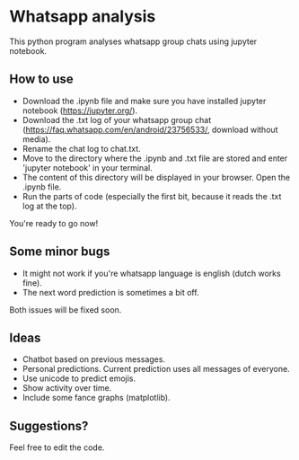 # Whatsapp analysis

This python program analyses whatsapp group chats using jupyter notebook.

## How to use
- Download the .ipynb file and make sure you have installed jupyter notebook (https://jupyter.org/).
- Download the .txt log of your whatsapp group chat (https://faq.whatsapp.com/en/android/23756533/, download without media).
- Rename the chat log to chat.txt.
- Move to the directory where the .ipynb and .txt file are stored and enter 'jupyter notebook' in your terminal.
- The content of this directory will be displayed in your browser. Open the .ipynb file.
- Run the parts of code (especially the first bit, because it reads the .txt log at the top).

You're ready to go now! 

## Some minor bugs
- It might not work if you're whatsapp language is english (dutch works fine).
- The next word prediction is sometimes a bit off.

Both issues will be fixed soon.

## Ideas
- Chatbot based on previous messages.
- Personal predictions. Current prediction uses all messages of everyone.
- Use unicode to predict emojis.
- Show activity over time.
- Include some fance graphs (matplotlib).

## Suggestions?
Feel free to edit the code.



